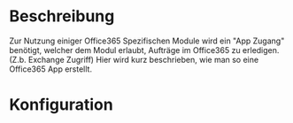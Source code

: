 <!-- TITLE: Office365 App mit ClientSecret erstellen -->
# Beschreibung
Zur Nutzung einiger Office365 Spezifischen Module wird ein "App Zugang" benötigt, welcher dem Modul erlaubt, Aufträge im Office365 zu erledigen. (Z.b. Exchange Zugriff)
Hier wird kurz beschrieben, wie man so eine Office365 App erstellt.
# Konfiguration

